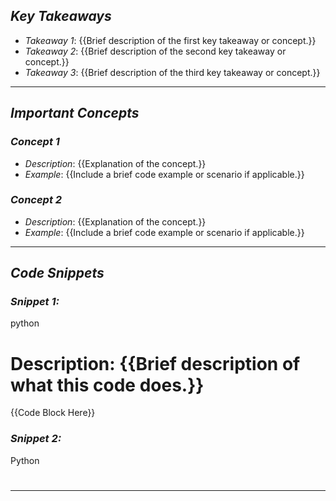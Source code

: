 ## *Key Takeaways*
- *Takeaway 1*: {{Brief description of the first key takeaway or concept.}}
- *Takeaway 2*: {{Brief description of the second key takeaway or concept.}}
- *Takeaway 3*: {{Brief description of the third key takeaway or concept.}}

<!-- Use bullet points to summarize important points and concepts from the chapter. -->

---

## *Important Concepts*
### *Concept 1*
- *Description*: {{Explanation of the concept.}}
- *Example*: {{Include a brief code example or scenario if applicable.}}

### *Concept 2*
- *Description*: {{Explanation of the concept.}}
- *Example*: {{Include a brief code example or scenario if applicable.}}

<!-- Continue adding more concepts as needed. -->

---

## *Code Snippets*
### *Snippet 1:*
python
# Description: {{Brief description of what this code does.}}
{{Code Block Here}}



### *Snippet 2:*
Python
#




---